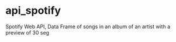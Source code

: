 # api_spotify
Spotify Web  API, Data Frame of songs in an album of an artist with a preview of 30 seg
